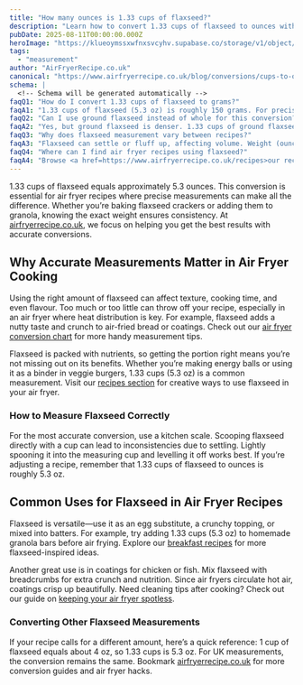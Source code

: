 ```yaml
---
title: "How many ounces is 1.33 cups of flaxseed?"
description: "Learn how to convert 1.33 cups of flaxseed to ounces with our easy guide. Perfect for air fryer recipes and precise cooking!"
pubDate: 2025-08-11T00:00:00.000Z
heroImage: "https://klueoymssxwfnxsvcyhv.supabase.co/storage/v1/object/public/Shmucket/how-many-ounces-is-1-33-cups-of-flaxseed.webp"
tags:
  - "measurement"
author: "AirFryerRecipe.co.uk"
canonical: "https://www.airfryerrecipe.co.uk/blog/conversions/cups-to-ounces/how-many-ounces-is-1-33-cups-of-flaxseed"
schema: |
  <!-- Schema will be generated automatically -->
faqQ1: "How do I convert 1.33 cups of flaxseed to grams?"
faqA1: "1.33 cups of flaxseed (5.3 oz) is roughly 150 grams. For precise baking or cooking, use a kitchen scale to ensure accuracy, especially in air fryer recipes where measurements matter."
faqQ2: "Can I use ground flaxseed instead of whole for this conversion?"
faqA2: "Yes, but ground flaxseed is denser. 1.33 cups of ground flaxseed may weigh slightly more—around 5.5 oz (156 grams). Adjust recipes accordingly for best results in your air fryer."
faqQ3: "Why does flaxseed measurement vary between recipes?"
faqA3: "Flaxseed can settle or fluff up, affecting volume. Weight (ounces or grams) is more reliable. Always check if your recipe uses cups or weight for consistency, especially in air frying."
faqQ4: "Where can I find air fryer recipes using flaxseed?"
faqA4: "Browse <a href=https://www.airfryerrecipe.co.uk/recipes>our recipe collection</a> for ideas like flaxseed-crusted chicken or energy bites. We also feature flaxseed in our <a href=https://www.airfryerrecipe.co.uk/recipe-category/breakfast>breakfast category</a>."
---
```

<p>1.33 cups of flaxseed equals approximately 5.3 ounces. This conversion is essential for air fryer recipes where precise measurements can make all the difference. Whether you’re baking flaxseed crackers or adding them to granola, knowing the exact weight ensures consistency. At <a href=https://www.airfryerrecipe.co.uk>airfryerrecipe.co.uk</a>, we focus on helping you get the best results with accurate conversions.</p>  

<h2>Why Accurate Measurements Matter in Air Fryer Cooking</h2>  
<p>Using the right amount of flaxseed can affect texture, cooking time, and even flavour. Too much or too little can throw off your recipe, especially in an air fryer where heat distribution is key. For example, flaxseed adds a nutty taste and crunch to air-fried bread or coatings. Check out our <a href=https://www.airfryerrecipe.co.uk/air-fryer-conversion-chart>air fryer conversion chart</a> for more handy measurement tips.</p>  

<p>Flaxseed is packed with nutrients, so getting the portion right means you’re not missing out on its benefits. Whether you’re making energy balls or using it as a binder in veggie burgers, 1.33 cups (5.3 oz) is a common measurement. Visit our <a href=https://www.airfryerrecipe.co.uk/recipes>recipes section</a> for creative ways to use flaxseed in your air fryer.</p>  

<h3>How to Measure Flaxseed Correctly</h3>  
<p>For the most accurate conversion, use a kitchen scale. Scooping flaxseed directly with a cup can lead to inconsistencies due to settling. Lightly spooning it into the measuring cup and levelling it off works best. If you’re adjusting a recipe, remember that 1.33 cups of flaxseed to ounces is roughly 5.3 oz.</p>  

<h2>Common Uses for Flaxseed in Air Fryer Recipes</h2>  
<p>Flaxseed is versatile—use it as an egg substitute, a crunchy topping, or mixed into batters. For example, try adding 1.33 cups (5.3 oz) to homemade granola bars before air frying. Explore our <a href=https://www.airfryerrecipe.co.uk/recipe-category/breakfast>breakfast recipes</a> for more flaxseed-inspired ideas.</p>  

<p>Another great use is in coatings for chicken or fish. Mix flaxseed with breadcrumbs for extra crunch and nutrition. Since air fryers circulate hot air, coatings crisp up beautifully. Need cleaning tips after cooking? Check out our guide on <a href=https://www.airfryerrecipe.co.uk/air-fryer-cleaner>keeping your air fryer spotless</a>.</p>  

<h3>Converting Other Flaxseed Measurements</h3>  
<p>If your recipe calls for a different amount, here’s a quick reference: 1 cup of flaxseed equals about 4 oz, so 1.33 cups is 5.3 oz. For UK measurements, the conversion remains the same. Bookmark <a href=https://www.airfryerrecipe.co.uk>airfryerrecipe.co.uk</a> for more conversion guides and air fryer hacks.</p>
